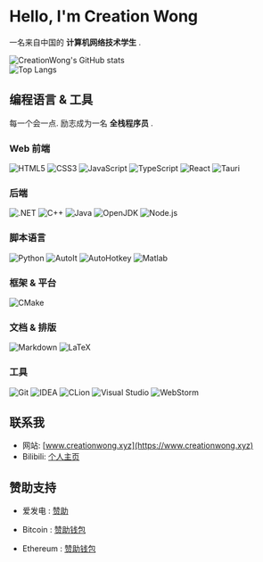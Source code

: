 # Hello, I'm Creation Wong

一名来自中国的 **计算机网络技术学生** .

![CreationWong's GitHub stats](https://github-readme-stats.vercel.app/api?username=creationwong&show_icons=true&theme=default)  
![Top Langs](https://github-readme-stats.vercel.app/api/top-langs/?username=creationwong&layout=compact&theme=default)

## 编程语言 & 工具

每一个会一点. 励志成为一名 **全栈程序员** .

### Web 前端
![HTML5](https://img.shields.io/badge/HTML5-E34F26?style=for-the-badge&logo=HTML5&logoColor=white)
![CSS3](https://img.shields.io/badge/CSS-1572B6?style=for-the-badge&logo=CSS3&logoColor=white)
![JavaScript](https://img.shields.io/badge/JavaScript-F7DF1E?style=for-the-badge&logo=JavaScript&logoColor=black)
![TypeScript](https://img.shields.io/badge/TypeScript-3178C6?style=for-the-badge&logo=TypeScript&logoColor=white)
![React](https://img.shields.io/badge/React-61DAFB?style=for-the-badge&logo=React&logoColor=black)
![Tauri](https://img.shields.io/badge/Tauri-24C8D8?style=for-the-badge&logo=Tauri&logoColor=black)

### 后端
![.NET](https://img.shields.io/badge/.NET-512BD4?style=for-the-badge&logo=dotnet&logoColor=white)
![C++](https://img.shields.io/badge/C++-00599C?style=for-the-badge&logo=cplusplus&logoColor=white)
![Java](https://img.shields.io/badge/Java-007396?style=for-the-badge&logo=Java&logoColor=white)
![OpenJDK](https://img.shields.io/badge/OpenJDK-437291?style=for-the-badge&logo=OpenJDK&logoColor=white)
![Node.js](https://img.shields.io/badge/Node.js-339933?style=for-the-badge&logo=nodedotjs&logoColor=white)

### 脚本语言
![Python](https://img.shields.io/badge/Python-3776AB?style=for-the-badge&logo=Python&logoColor=white)
![AutoIt](https://img.shields.io/badge/AutoIt-1C355E?style=for-the-badge&logo=AutoIt&logoColor=white)
![AutoHotkey](https://img.shields.io/badge/AutoHotkey-334455?style=for-the-badge&logo=AutoHotkey&logoColor=white)
![Matlab](https://img.shields.io/badge/Matlab-0076A8?style=for-the-badge&logo=mathworks&logoColor=white)

### 框架 & 平台
![CMake](https://img.shields.io/badge/CMake-064F8C?style=for-the-badge&logo=cmake&logoColor=white)

### 文档 & 排版
![Markdown](https://img.shields.io/badge/Markdown-000000?style=for-the-badge&logo=Markdown&logoColor=white)
![LaTeX](https://img.shields.io/badge/LaTeX-008080?style=for-the-badge&logo=LaTeX&logoColor=white)

### 工具
![Git](https://img.shields.io/badge/Git-F05032?style=for-the-badge&logo=git&logoColor=white)
![IDEA](https://img.shields.io/badge/IDEA-000000?style=for-the-badge&logo=intellijidea&logoColor=white)
![CLion](https://img.shields.io/badge/CLion-00D980?style=for-the-badge&logo=clion&logoColor=white)
![Visual Studio](https://img.shields.io/badge/Visual%20Studio-5C2D91?style=for-the-badge&logo=visualstudio&logoColor=white)
![WebStorm](https://img.shields.io/badge/WebStorm-000000?style=for-the-badge&logo=WebStorm&logoColor=white)


## 联系我
- 网站: [www.creationwong.xyz](https://www.creationwong.xyz)  
- Bilibili: [个人主页](https://space.bilibili.com/609256988)  

## 赞助支持

- 爱发电 : [赞助](https://afdian.com/a/creationwong)

- Bitcoin : [赞助钱包](https://live.blockcypher.com/btc/address/bc1qumj8qx4xmyf2wh6x7qd5yj7hprgtxfcyr5whu3)

- Ethereum : [赞助钱包](https://etherscan.io/address/0x9AC75321670f085E62B611C0011D7CBAe8483c45)
